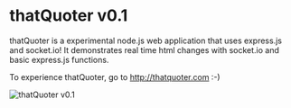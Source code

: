 # thatQuoter v0.1

thatQuoter is a experimental node.js web application that uses express.js and socket.io! 
It demonstrates real time html changes with socket.io and basic express.js functions.

To experience thatQuoter, go to http://thatquoter.com :-)

![thatQuoter v0.1](http://i.imgur.com/TQqxWwX.png)


